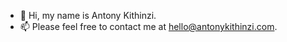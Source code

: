 - 👋 Hi, my name is Antony Kithinzi.
- 📫 Please feel free to contact me at [hello@antonykithinzi.com](mailto:hello@antonykithinzi.com).
 <!---
- 👀 I’m interested in ...
- 🌱 I’m currently learning ...
- 📫 How to reach me ...
- 💞️ I’m looking to collaborate on...

Tony-MK/Tony-MK is a ✨ unique ✨ repository because its `README.md` (this file) appears on your GitHub profile.
You can click the Preview link to take a look at your changes.
--->
